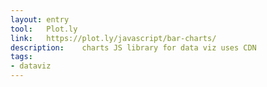 ```yaml
---
layout: entry
tool:	Plot.ly
link:	https://plot.ly/javascript/bar-charts/
description:	charts JS library for data viz uses CDN
tags:
- dataviz	
---
```

